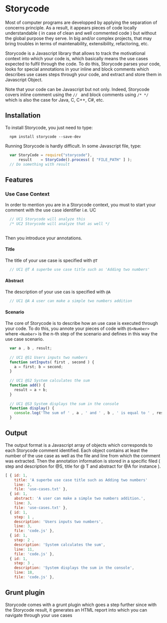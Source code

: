 Storycode
=========

Most of computer programs are developped by applying the separation of concerns principle. As a result, it appears pieces of code 
locally understandable ( in case of clean and well commented code ) but without the global purpose they serve. In big and/or 
complex projects, that may bring troubles in terms of maintenability, extensibility, refactoring, etc.

Storycode is a Javascript library that allows to track the motivational context into which your  code  is, which 
basically means the use cases expected to fulfil through the code. To do this, Storycode parses your code, looks for 
special annotations in your inline and block comments which describes use cases steps through your code, and extract and store
them in Javascript Object.

Note that your code can be Javascript but not only. Indeed, Storycode covers inline comment using the ```// ``` and block comments using ```/* */ ``` which is also the case for Java, C, C++, C#, etc.


## Installation

To install Storycode, you just need to type:
```shell
  npm install storycode --save-dev
```

Running Storycode is hardly difficult. In some Javascript file, type:

```js
  var StoryCode = require("storycode"),
      result    = StoryCode().process( [ "FILE_PATH" ] );
  // Do something with result
```

## Features

### Use Case Context

In order to mention you are in a Storycode context, you must to start your comment with the use case identifier i.e. UC<Number>

```js
  // UC1 Storycode will analyze this
  /* UC2 Storycode will analyze that as well */
 
```

Then you introduce your annotations.

#### Title

The title of your use case is specified with ```@T```

```js
  // UC1 @T A superbe use case title such as 'Adding two numbers'
```

#### Abstract

The description of your use cas is specified with ```@A```


```js
  // UC1 @A A user can make a simple two numbers addition
```

#### Scenario

The core of Storycode is to describe how an use case is executed through your code. To do this, you annote your pieces of code with ```@S<Number>``` where ```<Number>``` is the n-th step of the scenario and defines in this way the use case scenario.


```js
  var a , b , result;
  
  // UC1 @S1 Users inputs two numbers
  function setInputs( first , second ) {
    a = first; b = second;
  }
  
  // UC1 @S2 System calculates the sum
  function add() {
    result = a + b;
  }
  
  // UC1 @S3 System displays the sum in the console
  function display() {
    console.log('The sum of ' , a , ' and ' , b , ' is equal to ' , result );
  }
```

## Output

The output format is a Javascript array of objects which corresponds to each Storycode comment identified. Each object contains at least the number of the use case as well as the file and line from which the comment was extracted. Then the annotation information is stored in a specific filed ( step and description for @S, title for @ T and abstract for @A for instance ).

```js
[ { id: 1,
    title: 'A superbe use case title such as Adding two numbers'
    line: 2,
    file: 'use-cases.txt' },
  { id: 1,
    abstract: 'A user can make a simple two numbers addition.',
    line: 3,
    file: 'use-cases.txt' },
  { id: 1,
    step: 1 ,
    description: 'Users inputs two numbers',
    line: 3,
    file: 'code.js' },
  { id: 1,
    step: 2 ,
    description: 'System calculates the sum',
    line: 11,
    file: 'code.js' },
  { id: 1,
    step: 3 ,
    description: 'System displays the sum in the console',
    line: 18,
    file: 'code.js' },

```

## Grunt plugin

Storycode comes with a grunt plugin which goes a step further since with the Storycode result, it generates an HTML report into which you can navigate through your use cases 







